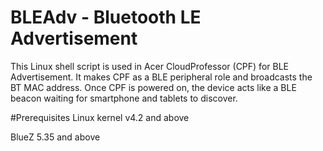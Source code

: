# BLEAdv - Bluetooth LE Advertisement
This Linux shell script is used in Acer CloudProfessor (CPF) for BLE Advertisement.  It makes CPF as a BLE peripheral role and broadcasts the BT MAC address.  Once CPF is powered on, the device acts like a BLE beacon waiting for smartphone and tablets to discover.

#Prerequisites
Linux kernel v4.2 and above

BlueZ 5.35 and above


